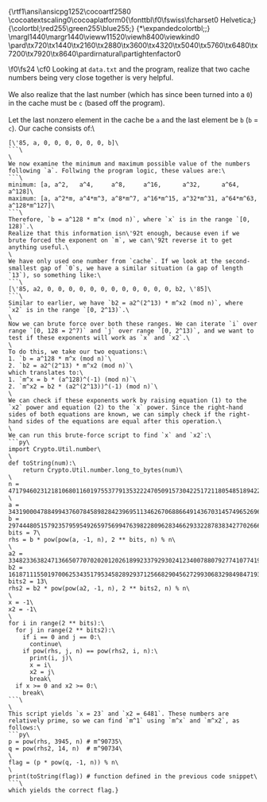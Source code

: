 {\rtf1\ansi\ansicpg1252\cocoartf2580
\cocoatextscaling0\cocoaplatform0{\fonttbl\f0\fswiss\fcharset0 Helvetica;}
{\colortbl;\red255\green255\blue255;}
{\*\expandedcolortbl;;}
\margl1440\margr1440\vieww11520\viewh8400\viewkind0
\pard\tx720\tx1440\tx2160\tx2880\tx3600\tx4320\tx5040\tx5760\tx6480\tx7200\tx7920\tx8640\pardirnatural\partightenfactor0

\f0\fs24 \cf0 Looking at `data.txt` and the program, realize that two cache numbers being very close together is very helpful.\
\
We also realize that the last number (which has since been turned into a `0`) in the cache must be `c` (based off the program).\
\
Let the last nonzero element in the cache be `a` and the last element be `b` (`b` = `c`). Our cache consists of:\
```\
[\'85, a, 0, 0, 0, 0, 0, 0, b]\
```\
\
We now examine the minimum and maximum possible value of the numbers following `a`. Follwing the program logic, these values are:\
```\
minimum: [a, a^2,   a^4,     a^8,     a^16,      a^32,      a^64,      a^128]\
maximum: [a, a^2*m, a^4*m^3, a^8*m^7, a^16*m^15, a^32*m^31, a^64*m^63, a^128*m^127]\
```\
Therefore, `b = a^128 * m^x (mod n)`, where `x` is in the range `[0, 128)`.\
Realize that this information isn\'92t enough, because even if we brute forced the exponent on `m`, we can\'92t reverse it to get anything useful.\
\
We have only used one number from `cache`. If we look at the second-smallest gap of `0`s, we have a similar situation (a gap of length `13`), so something like:\
```\
[\'85, a2, 0, 0, 0, 0, 0, 0, 0, 0, 0, 0, 0, 0, b2, \'85]\
```\
Similar to earlier, we have `b2 = a2^(2^13) * m^x2 (mod n)`, where `x2` is in the range `[0, 2^13)`.\
\
Now we can brute force over both these ranges. We can iterate `i` over range `[0, 128 = 2^7)` and `j` over range `[0, 2^13)`, and we want to test if these exponents will work as `x` and `x2`.\
\
To do this, we take our two equations:\
1. `b = a^128 * m^x (mod n)`\
2. `b2 = a2^(2^13) * m^x2 (mod n)`\
which translates to:\
1. `m^x = b * (a^128)^(-1) (mod n)`\
2. `m^x2 = b2 * (a2^(2^13))^(-1) (mod n)`\
\
We can check if these exponents work by raising equation (1) to the `x2` power and equation (2) to the `x` power. Since the right-hand sides of both equations are known, we can simply check if the right-hand sides of the equations are equal after this operation.\
\
We can run this brute-force script to find `x` and `x2`:\
```py\
import Crypto.Util.number\
\
def toString(num):\
    return Crypto.Util.number.long_to_bytes(num)\
\
n = 471794602312181068011601975537791353222470509157304225172118054851894222850510156945514492360273864411886365421734158872203071445682080353947715317468911391989193241590893667789460995360376512456430107837622910114992871899389148304762185977527005056570902340546791024234066680504170924452971514521601\
\
a = 343190004788499437607845898284239695113462670688664914367031457496526965266002656031194988783696950107365971573480119334073126431699832428382021510495753660712879273504276822902473320337174071411539017073199488942856737279581115287981594879580122312473677881860716877392288947947120580533022832366626\
b = 297444805157923579595492659756994763982280962834662933228783834277026667796039103340058990582217798282434798699551705567584809248118471599628162646936955352212054484238384955355256944438218079458834836612366173168573544605559990276904501543490924665506484704110848942208163629878854963232105440104720\
bits = 7\
rhs = b * pow(pow(a, -1, n), 2 ** bits, n) % n\
\
a2 = 334823363824713665077070202012026189923379293024123400788079277410774197047658071653971004436304522266736098331382932182667556494290213766301841109369135445876975343696462435549896884832268918971958940247856038703516590983905465795054223071712800975024487595858748717534729668238007443295659690048965\
b2 = 161871115501970062534351795345828929371256682904562729930683298498471934529621287918421582081293144569781197640007409867100986869101025553277338171413324126180647815592159530685007983731537469593377648707222034769451336325256873454740359493423577485057616201643076623733112144282219709887572771424512\
bits2 = 13\
rhs2 = b2 * pow(pow(a2, -1, n), 2 ** bits2, n) % n\
\
x = -1\
x2 = -1\
\
for i in range(2 ** bits):\
  for j in range(2 ** bits2):\
    if i == 0 and j == 0:\
      continue\
    if pow(rhs, j, n) == pow(rhs2, i, n):\
      print(i, j)\
      x = i\
      x2 = j\
      break\
  if x >= 0 and x2 >= 0:\
    break\
```\
\
This script yields `x = 23` and `x2 = 6481`. These numbers are relatively prime, so we can find `m^1` using `m^x` and `m^x2`, as follows:\
```py\
p = pow(rhs, 3945, n) # m^90735\
q = pow(rhs2, 14, n)  # m^90734\
\
flag = (p * pow(q, -1, n)) % n\
\
print(toString(flag)) # function defined in the previous code snippet\
```\
which yields the correct flag.}